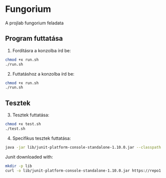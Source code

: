 # Fungorium
A projlab fungorium feladata

## Program futtatása 

1. Fordításra a konzolba írd be: 
```sh
chmod +x run.sh
./run.sh
```

2. Futtatáshoz a konzolba írd be: 
```sh
chmod +x run.sh
./run.sh
```

## Tesztek

3. Tesztek futtatása:
```sh
chmod +x test.sh
./test.sh
```

4. Specifikus tesztek futtatása:
```sh
java -jar lib/junit-platform-console-standalone-1.10.0.jar --classpath bin -c main.FungoriumTest
```

Junit downloaded with:
```sh
mkdir -p lib
curl -o lib/junit-platform-console-standalone-1.10.0.jar https://repo1.maven.org/maven2/org/junit/platform/junit-platform-console-standalone/1.10.0/junit-platform-console-standalone-1.10.0.jar
```